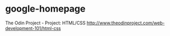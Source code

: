 # google-homepage
The Odin Project - Project: HTML/CSS
http://www.theodinproject.com/web-development-101/html-css